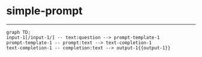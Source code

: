 # simple-prompt
---

```mermaid
graph TD;
input-1[/input-1/] -- text:question --> prompt-template-1
prompt-template-1 -- prompt:text --> text-completion-1
text-completion-1 -- completion:text --> output-1{{output-1}}
```